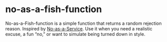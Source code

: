 # no-as-a-fish-function
No-as-a-Fish-function is a simple function that returns a random rejection reason. Inspired by [No-as-a-Service](https://github.com/hotheadhacker/no-as-a-service). Use it when you need a realistic excuse, a fun “no,” or want to simulate being turned down in style.

